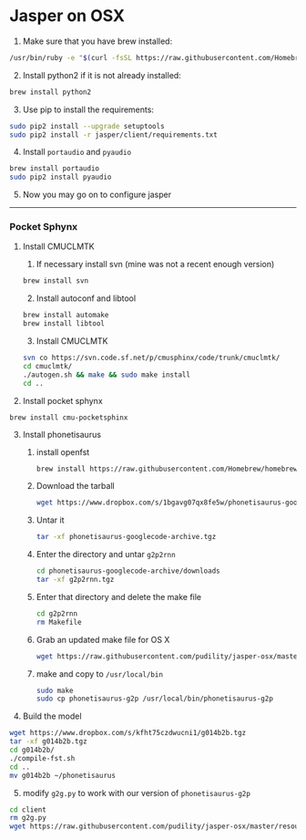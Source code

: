 # Jasper on OSX

1. Make sure that you have brew installed:

```bash
/usr/bin/ruby -e "$(curl -fsSL https://raw.githubusercontent.com/Homebrew/install/master/install)"
```

2. Install python2 if it is not already installed:

```bash
brew install python2
```

3. Use pip to install the requirements:

```bash
sudo pip2 install --upgrade setuptools
sudo pip2 install -r jasper/client/requirements.txt
```

4. Install `portaudio` and `pyaudio`

```bash
brew install portaudio
sudo pip2 install pyaudio
```

5. Now you may go on to configure jasper

------

### Pocket Sphynx

1. Install CMUCLMTK

   1. If necessary install svn (mine was not a recent enough version)

   ```bash
   brew install svn
   ```

   2. Install autoconf and libtool

   ```bash
   brew install automake
   brew install libtool
   ```

   3. Install CMUCLMTK

   ```bash
   svn co https://svn.code.sf.net/p/cmusphinx/code/trunk/cmuclmtk/
   cd cmuclmtk/
   ./autogen.sh && make && sudo make install
   cd ..
   ```

2. Install pocket sphynx

```brew
brew install cmu-pocketsphinx
```

3. Install phonetisaurus

   1. install openfst

      ```bash
      brew install https://raw.githubusercontent.com/Homebrew/homebrew-science/08b575e5b63a15489eb2aa91e4282ac574eefedb/openfst.rb
      ```

   2. Download the tarball

      ```bash
      wget https://www.dropbox.com/s/1bgavg07qx8fe5w/phonetisaurus-googlecode-archive.tgz
      ```

   3. Untar it

      ```bash
      tar -xf phonetisaurus-googlecode-archive.tgz
      ```

   4. Enter the directory and untar `g2p2rnn`

      ```bash
      cd phonetisaurus-googlecode-archive/downloads
      tar -xf g2p2rnn.tgz
      ```

   5. Enter that directory and delete the make file

      ```bash
      cd g2p2rnn
      rm Makefile
      ```

   6. Grab an updated make file for OS X

      ```bash
      wget https://raw.githubusercontent.com/pudility/jasper-osx/master/resources/Makefile
      ```

   7. make and copy to `/usr/local/bin`

      ```bash
      sudo make
      sudo cp phonetisaurus-g2p /usr/local/bin/phonetisaurus-g2p
      ```


4. Build the model

```bash
wget https://www.dropbox.com/s/kfht75czdwucni1/g014b2b.tgz
tar -xf g014b2b.tgz
cd g014b2b/
./compile-fst.sh
cd ..
mv g014b2b ~/phonetisaurus
```

5. modify `g2g.py` to work with our version of `phonetisaurus-g2p`
```bash
cd client
rm g2g.py
wget https://raw.githubusercontent.com/pudility/jasper-osx/master/resources/g2p.py
```
